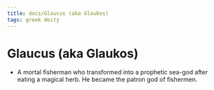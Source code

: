 ```yaml
---
title: docs/Glaucus (aka Glaukos)
tags: greek deity
---
```


# Glaucus (aka Glaukos) 
- A mortal fisherman who transformed into a prophetic sea-god after eating a magical herb. He became the patron god of fishermen.